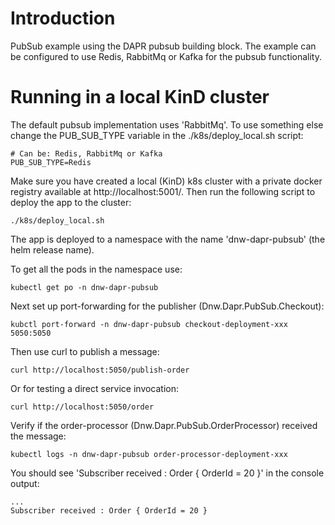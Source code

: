 # Introduction

PubSub example using the DAPR pubsub building block. The example can be configured to use Redis, RabbitMq or Kafka for the pubsub functionality.    

# Running in a local KinD cluster

The default pubsub implementation uses 'RabbitMq'. To use something else change the PUB_SUB_TYPE variable in the ./k8s/deploy_local.sh script:

```shell
# Can be: Redis, RabbitMq or Kafka
PUB_SUB_TYPE=Redis
```

Make sure you have created a local (KinD) k8s cluster with a private docker registry available at http://localhost:5001/. Then run the following script to deploy the app to the cluster: 

```shell
./k8s/deploy_local.sh
```

The app is deployed to a namespace with the name 'dnw-dapr-pubsub' (the helm release name).  

To get all the pods in the namespace use:

```shell
kubectl get po -n dnw-dapr-pubsub
```

Next set up port-forwarding for the publisher (Dnw.Dapr.PubSub.Checkout):

```shell
kubctl port-forward -n dnw-dapr-pubsub checkout-deployment-xxx 5050:5050
```

Then use curl to publish a message:

```shell
curl http://localhost:5050/publish-order
```

Or for testing a direct service invocation:

```shell
curl http://localhost:5050/order
```

Verify if the order-processor (Dnw.Dapr.PubSub.OrderProcessor) received the message:

```shell
kubectl logs -n dnw-dapr-pubsub order-processor-deployment-xxx 
```

You should see 'Subscriber received : Order { OrderId = 20 }' in the console output:

```shell
...
Subscriber received : Order { OrderId = 20 }
```
